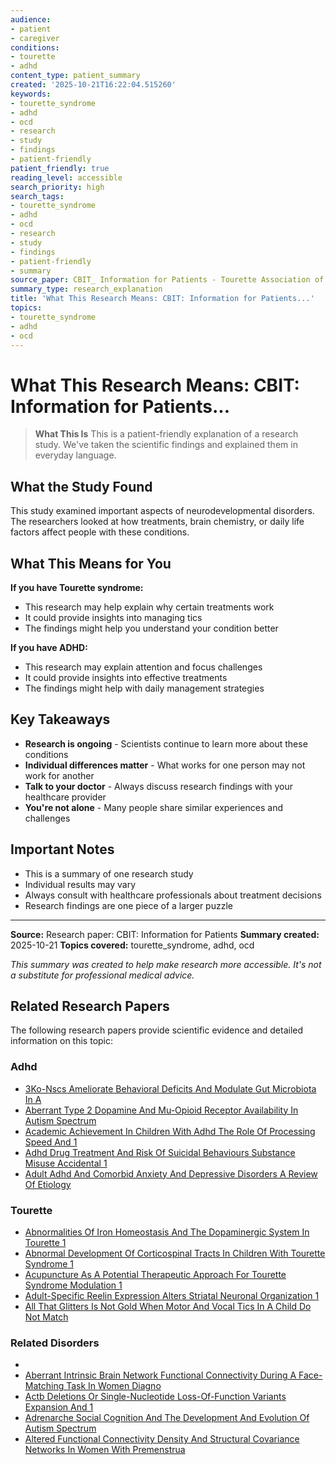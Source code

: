 ```yaml
---
audience:
- patient
- caregiver
conditions:
- tourette
- adhd
content_type: patient_summary
created: '2025-10-21T16:22:04.515260'
keywords:
- tourette_syndrome
- adhd
- ocd
- research
- study
- findings
- patient-friendly
patient_friendly: true
reading_level: accessible
search_priority: high
search_tags:
- tourette_syndrome
- adhd
- ocd
- research
- study
- findings
- patient-friendly
- summary
source_paper: CBIT_ Information for Patients - Tourette Association of America.md
summary_type: research_explanation
title: 'What This Research Means: CBIT: Information for Patients...'
topics:
- tourette_syndrome
- adhd
- ocd
---
```


# What This Research Means: CBIT: Information for Patients...

> **What This Is**
> This is a patient-friendly explanation of a research study. We've taken the scientific findings and explained them in everyday language.

## What the Study Found

This study examined important aspects of neurodevelopmental disorders. The researchers looked at how treatments, brain chemistry, or daily life factors affect people with these conditions.

## What This Means for You

**If you have Tourette syndrome:**
- This research may help explain why certain treatments work
- It could provide insights into managing tics
- The findings might help you understand your condition better

**If you have ADHD:**
- This research may explain attention and focus challenges
- It could provide insights into effective treatments
- The findings might help with daily management strategies

## Key Takeaways

- **Research is ongoing** - Scientists continue to learn more about these conditions
- **Individual differences matter** - What works for one person may not work for another
- **Talk to your doctor** - Always discuss research findings with your healthcare provider
- **You're not alone** - Many people share similar experiences and challenges

## Important Notes

- This is a summary of one research study
- Individual results may vary
- Always consult with healthcare professionals about treatment decisions
- Research findings are one piece of a larger puzzle

---

**Source:** Research paper: CBIT: Information for Patients
**Summary created:** 2025-10-21
**Topics covered:** tourette_syndrome, adhd, ocd

*This summary was created to help make research more accessible. It's not a substitute for professional medical advice.*


## Related Research Papers

The following research papers provide scientific evidence and detailed information on this topic:

### Adhd

- [3Ko-Nscs Ameliorate Behavioral Deficits And Modulate Gut Microbiota In A](../research/research\adhd\3ko-nscs_ameliorate_behavioral_deficits_and_modulate_gut_microbiota_in_a.md)
- [Aberrant Type 2 Dopamine And Mu-Opioid Receptor Availability In Autism Spectrum](../research/research\adhd\aberrant_type_2_dopamine_and_mu-opioid_receptor_availability_in_autism_spectrum.md)
- [Academic Achievement In Children With Adhd The Role Of Processing Speed And 1](../research/research\adhd\academic_achievement_in_children_with_adhd_the_role_of_processing_speed_and_1.md)
- [Adhd Drug Treatment And Risk Of Suicidal Behaviours Substance Misuse Accidental 1](../research/research\adhd\adhd_drug_treatment_and_risk_of_suicidal_behaviours_substance_misuse_accidental_1.md)
- [Adult Adhd And Comorbid Anxiety And Depressive Disorders A Review Of Etiology](../research/research\adhd\adult_adhd_and_comorbid_anxiety_and_depressive_disorders_a_review_of_etiology.md)

### Tourette

- [Abnormalities Of Iron Homeostasis And The Dopaminergic System In Tourette 1](../research/research\tourette\abnormalities_of_iron_homeostasis_and_the_dopaminergic_system_in_tourette_1.md)
- [Abnormal Development Of Corticospinal Tracts In Children With Tourette Syndrome 1](../research/research\tourette\abnormal_development_of_corticospinal_tracts_in_children_with_tourette_syndrome_1.md)
- [Acupuncture As A Potential Therapeutic Approach For Tourette Syndrome Modulation 1](../research/research\tourette\acupuncture_as_a_potential_therapeutic_approach_for_tourette_syndrome_modulation_1.md)
- [Adult-Specific Reelin Expression Alters Striatal Neuronal Organization 1](../research/research\tourette\adult-specific_reelin_expression_alters_striatal_neuronal_organization_1.md)
- [All That Glitters Is Not Gold When Motor And Vocal Tics In A Child Do Not Match](../research/research\tourette\all_that_glitters_is_not_gold_when_motor_and_vocal_tics_in_a_child_do_not_match.md)

### Related Disorders

- [](../research/research\related-disorders\.md)
- [Aberrant Intrinsic Brain Network Functional Connectivity During A Face-Matching Task In Women Diagno](../research/research\related-disorders\aberrant_intrinsic_brain_network_functional_connectivity_during_a_face-matching_task_in_women_diagno.md)
- [Actb Deletions Or Single-Nucleotide Loss-Of-Function Variants Expansion And 1](../research/research\related-disorders\actb_deletions_or_single-nucleotide_loss-of-function_variants_expansion_and_1.md)
- [Adrenarche Social Cognition And The Development And Evolution Of Autism Spectrum](../research/research\related-disorders\adrenarche_social_cognition_and_the_development_and_evolution_of_autism_spectrum.md)
- [Altered Functional Connectivity Density And Structural Covariance Networks In Women With Premenstrua](../research/research\related-disorders\altered_functional_connectivity_density_and_structural_covariance_networks_in_women_with_premenstrua.md)

